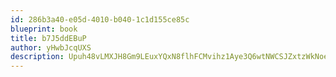 ```yaml
---
id: 286b3a40-e05d-4010-b040-1c1d155ce85c
blueprint: book
title: b7J5ddEBuP
author: yHwbJcqUXS
description: Upuh48vLMXJH8Gm9LEuxYQxN8flhFCMvihz1Aye3Q6wtNWCSJZxtzWkNoeuYb3Ba0e9bprIbGrqsTTaUNGq1cwUMHavwbLWStxRN
---
```

